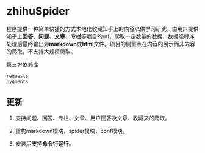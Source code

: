 # zhihuSpider

程序提供一种简单快捷的方式本地化收藏知乎上的内容以供学习研究。由用户提供知乎上**回答**、**问题**、**文章**、**专栏**等项目的url，爬取一定数量的数据，数据经程序处理后最终输出为**markdown**或**html**文件。项目的侧重点在内容的展示而非内容的爬取，不支持大规模爬取。

第三方依赖库

```python
requests
pygments
```

## 更新

1. 支持问题、回答、专栏、文章、用户回答及文章、收藏夹的爬取。

2. 重构markdown模块，spider模块，conf模块。

3. 安装后**支持命令行运行**。
